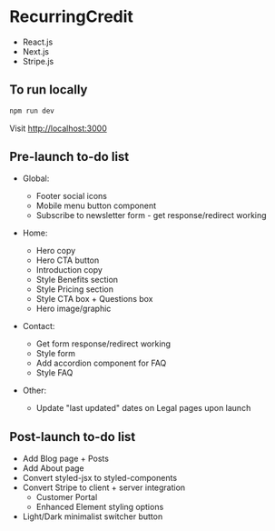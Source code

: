# RecurringCredit

- React.js
- Next.js
- Stripe.js

## To run locally

```bash
npm run dev
```

Visit [http://localhost:3000](http://localhost:3000)

## Pre-launch to-do list

- Global:

  - Footer social icons
  - Mobile menu button component
  - Subscribe to newsletter form - get response/redirect working

- Home:

  - Hero copy
  - Hero CTA button
  - Introduction copy
  - Style Benefits section
  - Style Pricing section
  - Style CTA box + Questions box
  - Hero image/graphic

- Contact:

  - Get form response/redirect working
  - Style form
  - Add accordion component for FAQ
  - Style FAQ

- Other:
  - Update "last updated" dates on Legal pages upon launch

## Post-launch to-do list

- Add Blog page + Posts
- Add About page
- Convert styled-jsx to styled-components
- Convert Stripe to client + server integration
  - Customer Portal
  - Enhanced Element styling options
- Light/Dark minimalist switcher button
